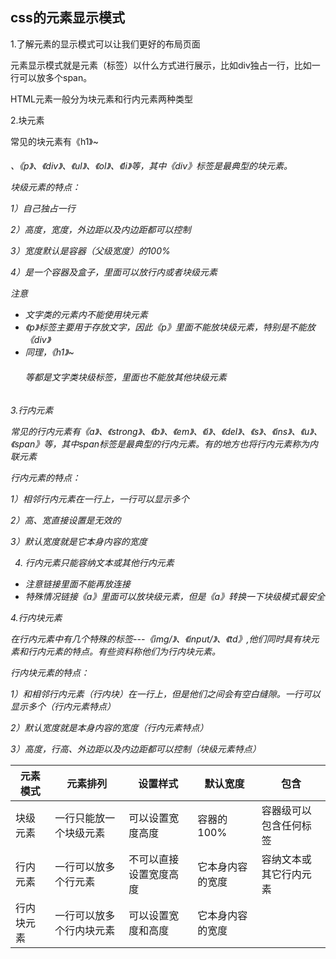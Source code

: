 ## css的元素显示模式

1.了解元素的显示模式可以让我们更好的布局页面

元素显示模式就是元素（标签）以什么方式进行展示，比如div独占一行，比如一行可以放多个span。

HTML元素一般分为块元素和行内元素两种类型

2.块元素

常见的块元素有《h1》~<h6>  、《p》、《div》、《ul》、《ol》、《li》等，其中《div》标签是最典型的块元素。

块级元素的特点：

1）自己独占一行

2）高度，宽度，外边距以及内边距都可以控制

3）宽度默认是容器（父级宽度）的100%

4）是一个容器及盒子，里面可以放行内或者块级元素

注意

- 文字类的元素内不能使用块元素
- 《p》标签主要用于存放文字，因此《p》里面不能放块级元素，特别是不能放《div》
- 同理，《h1》~<h6>等都是文字类块级标签，里面也不能放其他块级元素

3.行内元素

常见的行内元素有《a》、《strong》、《b》、《em》、《i》、《del》、《s》、《ins》、《u》、《span》等，其中span标签是最典型的行内元素。有的地方也将行内元素称为内联元素

行内元素的特点：

1）相邻行内元素在一行上，一行可以显示多个

2）高、宽直接设置是无效的

3）默认宽度就是它本身内容的宽度

4) 行内元素只能容纳文本或其他行内元素

- 注意链接里面不能再放连接
- 特殊情况链接《a》里面可以放块级元素，但是《a》转换一下块级模式最安全 

4.行内块元素

 在行内元素中有几个特殊的标签---《img/》、《input/》、《td》,他们同时具有块元素和行内元素的特点。有些资料称他们为行内块元素。

行内块元素的特点：

1）和相邻行内元素（行内块）在一行上，但是他们之间会有空白缝隙。一行可以显示多个（行内元素特点）

2）默认宽度就是本身内容的宽度（行内元素特点）

3）高度，行高、外边距以及内边距都可以控制（块级元素特点）

| 元素模式   | 元素排列                 | 设置样式               | 默认宽度         | 包含                   |
| ---------- | ------------------------ | ---------------------- | ---------------- | ---------------------- |
| 块级元素   | 一行只能放一个块级元素   | 可以设置宽度高度       | 容器的100%       | 容器级可以包含任何标签 |
| 行内元素   | 一行可以放多个行元素     | 不可以直接设置宽度高度 | 它本身内容的宽度 | 容纳文本或其它行内元素 |
| 行内块元素 | 一行可以放多个行内块元素 | 可以设置宽度和高度     | 它本身内容的宽度 |                        |

